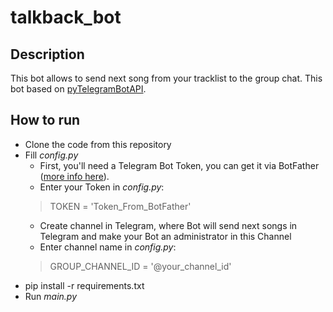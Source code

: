 # talkback_bot

## Description
This bot allows to send next song from your tracklist to the group chat.
This bot based on [pyTelegramBotAPI](https://github.com/eternnoir/pyTelegramBotAPI).


## How to run

* Clone the code from this repository
* Fill _config.py_
  * First, you'll need a Telegram Bot Token, you can get it via BotFather 
([more info here](https://core.telegram.org/bots)).  
  * Enter your Token in _config.py_:
  > TOKEN = 'Token_From_BotFather'
  * Create channel in Telegram, where Bot will send next songs in Telegram and make your Bot an administrator in this Channel
  * Enter channel name in _config.py_:
  > GROUP_CHANNEL_ID = '@your_channel_id'
* pip install -r requirements.txt
* Run _main.py_
